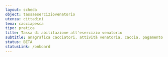```yaml
---
layout: scheda
object: tassaeserciziovenatorio
utenza: cittadini
tema: cacciapesca
tipo: pratica
title: Tassa di abilitazione all'esercizio venatorio
subtitle: anagrafica cacciatori, attività venatoria, caccia, pagamento
status: BETA
statusLink: /onboard
---
```

